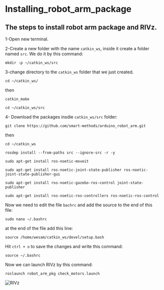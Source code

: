# Installing_robot_arm_package
## The steps to install robot arm package and RIVz.


1-Open new terminal.

2-Create a new folder with the name `catkin_ws`, inside it create a folder named `src`. We do it by this command:
```
mkdir -p ~/catkin_ws/src
```
3-change directory to the `catkin_ws` folder that we just created.
```
cd ~/catkin_ws/
```
then 
```
catkin_make
```
```
cd ~/catkin_ws/src
```
4- Download the packages insdie `catkin_ws/src` folder:
```
git clone https://github.com/smart-methods/arduino_robot_arm.git 
```
then
```
cd ~/catkin_ws
```
```
rosdep install --from-paths src --ignore-src -r -y
```
```
sudo apt-get install ros-noetic-moveit
```
```
sudo apt-get install ros-noetic-joint-state-publisher ros-noetic-joint-state-publisher-gui
```
```
sudo apt-get install ros-noetic-gazebo-ros-control joint-state-publisher
```
```
sudo apt-get install ros-noetic-ros-controllers ros-noetic-ros-control
```
Now we need to edit the file `bachrc` and add the source to the end of this file:
```
sudo nano ~/.bashrc
```
at the end of the file add this line:
```
source /home/wesam/catkin_ws/devel/setup.bash
```
Hit `ctrl + o` to save the changes and write this command:
```
source ~/.bashrc
```

Now we can launch RIVz by this command:
```
roslaunch robot_arm_pkg check_motors.launch
```


![RIVz](https://user-images.githubusercontent.com/80279479/180818486-e64991f2-23d6-4048-aef3-98b03b8e31b0.png)

